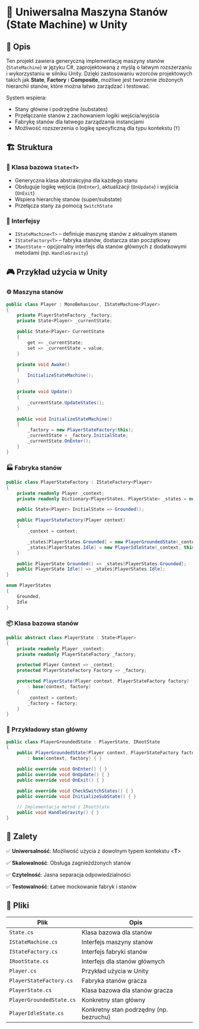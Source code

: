 # 🧠 Uniwersalna Maszyna Stanów (State Machine) w Unity

## 📌 Opis

Ten projekt zawiera generyczną implementację maszyny stanów (`StateMachine`) w języku C#, zaprojektowaną z myślą o łatwym rozszerzaniu i wykorzystaniu w silniku Unity. Dzięki zastosowaniu wzorców projektowych takich jak **State**, **Factory** i **Composite**, możliwe jest tworzenie złożonych hierarchii stanów, które można łatwo zarządzać i testować.

System wspiera:
- Stany główne i podrzędne (substates)
- Przełączanie stanów z zachowaniem logiki wejścia/wyjścia
- Fabrykę stanów dla łatwego zarządzania instancjami
- Możliwość rozszerzenia o logikę specyficzną dla typu kontekstu (`T`)

## 🏗️ Struktura

### 🔧 Klasa bazowa `State<T>`

- Generyczna klasa abstrakcyjna dla każdego stanu
- Obsługuje logikę wejścia (`OnEnter`), aktualizacji (`OnUpdate`) i wyjścia (`OnExit`)
- Wspiera hierarchię stanów (super/substate)
- Przełącza stany za pomocą `SwitchState`

### 🧬 Interfejsy

- `IStateMachine<T>` – definiuje maszynę stanów z aktualnym stanem
- `IStateFactory<T>` – fabryka stanów, dostarcza stan początkowy
- `IRootState` – opcjonalny interfejs dla stanów głównych z dodatkowymi metodami (np. `HandleGravity`)

## 🎮 Przykład użycia w Unity

### ⚙️ Maszyna stanów

```csharp
public class Player : MonoBehaviour, IStateMachine<Player>
{
    private PlayerStateFactory _factory;
    private State<Player> _currentState;

    public State<Player> CurrentState
    {
        get => _currentState;
        set => _currentState = value;
    }

    private void Awake()
    {
        InitializeStateMachine();
    }

    private void Update()
    {
        _currentState.UpdateStates();
    }

    public void InitializeStateMachine()
    {
        _factory = new PlayerStateFactory(this);
        _currentState = _factory.InitialState;
        _currentState.OnEnter();
    }
}
```

### 🏭 Fabryka stanów

```csharp
public class PlayerStateFactory : IStateFactory<Player>
{
    private readonly Player _context;
    private readonly Dictionary<PlayerStates, PlayerState> _states = new();

    public State<Player> InitialState => Grounded();

    public PlayerStateFactory(Player context)
    {
        _context = context;

        _states[PlayerStates.Grounded] = new PlayerGroundedState(_context, this);
        _states[PlayerStates.Idle] = new PlayerIdleState(_context, this);
    }

    public PlayerState Grounded() => _states[PlayerStates.Grounded];
    public PlayerState Idle() => _states[PlayerStates.Idle];
}

enum PlayerStates
{
    Grounded,
    Idle
}
```

### 📦 Klasa bazowa stanów

```csharp
public abstract class PlayerState : State<Player>
{
    private readonly Player _context;
    private readonly PlayerStateFactory _factory;

    protected Player Context => _context;
    protected PlayerStateFactory Factory => _factory;

    protected PlayerState(Player context, PlayerStateFactory factory)
        : base(context, factory)
    {
        _context = context;
        _factory = factory;
    }
}
```

### 🧩 Przykładowy stan główny

```csharp
public class PlayerGroundedState : PlayerState, IRootState
{
    public PlayerGroundedState(Player context, PlayerStateFactory factory)
        : base(context, factory) { }

    public override void OnEnter() { }
    public override void OnUpdate() { }
    public override void OnExit() { }

    public override void CheckSwitchStates() { }
    public override void InitializeSubState() { }

    // Implementacja metod z IRootState
    public void HandleGravity() { }
}

```

## 🚀 Zalety

✅ **Uniwersalność**: Możliwość użycia z dowolnym typem kontekstu <**T**>

✅ **Skalowalność**: Obsługa zagnieżdżonych stanów

✅ **Czytelność**: Jasna separacja odpowiedzialności

✅ **Testowalność**: Łatwe mockowanie fabryk i stanów

## 📁 Pliki

| Plik                     | Opis                                         |
|--------------------------|----------------------------------------------|
| `State.cs`               | Klasa bazowa dla stanów                      |
| `IStateMachine.cs`       | Interfejs maszyny stanów                     |
| `IStateFactory.cs`       | Interfejs fabryki stanów                     |
| `IRootState.cs`          | Interfejs dla stanów głównych                |
| `Player.cs`              | Przykład użycia w Unity                      |
| `PlayerStateFactory.cs`  | Fabryka stanów gracza                        |
| `PlayerState.cs`         | Klasa bazowa dla stanów gracza               |
| `PlayerGroundedState.cs` | Konkretny stan główny                        |
| `PlayerIdleState.cs`     | Konkretny stan podrzędny (np. bezruchu)      |


